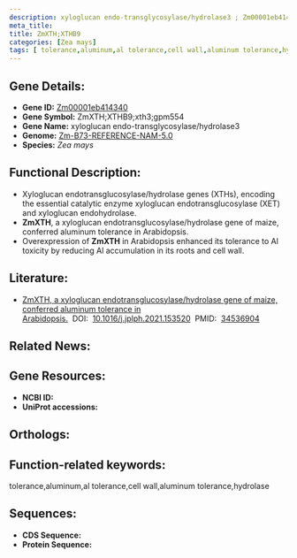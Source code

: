 ```yaml
---
description: xyloglucan endo-transglycosylase/hydrolase3 ; Zm00001eb414340 ; Zea mays
meta_title:
title: ZmXTH;XTHB9
categories: [Zea mays]
tags: [ tolerance,aluminum,al tolerance,cell wall,aluminum tolerance,hydrolase ]
---
```


## Gene Details:
- **Gene ID:**	[Zm00001eb414340]()
- **Gene Symbol:** ZmXTH;XTHB9;xth3;gpm554
- **Gene Name:** xyloglucan endo-transglycosylase/hydrolase3
- **Genome:** [Zm-B73-REFERENCE-NAM-5.0]()
- **Species:** *Zea mays*

## Functional Description:
   - Xyloglucan endotransglucosylase/hydrolase genes (XTHs), encoding the essential catalytic enzyme xyloglucan endotransglucosylase (XET) and xyloglucan endohydrolase.
   - **ZmXTH**, a xyloglucan endotransglucosylase/hydrolase gene of maize, conferred aluminum tolerance in Arabidopsis.
   - Overexpression of **ZmXTH** in Arabidopsis enhanced its tolerance to Al toxicity by reducing Al accumulation in its roots and cell wall.

## Literature:
   - [ZmXTH, a xyloglucan endotransglucosylase/hydrolase gene of maize, conferred aluminum tolerance in Arabidopsis.]( https://www.sciencedirect.com/science/article/abs/pii/S0176161721001590?via%3Dihub)&nbsp;&nbsp;DOI:&nbsp;&nbsp;[10.1016/j.jplph.2021.153520](https://www.sciencedirect.com/science/article/abs/pii/S0176161721001590?via%3Dihub)&nbsp;&nbsp;PMID:&nbsp;&nbsp;[34536904](https://pubmed.ncbi.nlm.nih.gov/34536904/)

## Related News:

## Gene Resources:
- **NCBI ID:** [](https://www.ncbi.nlm.nih.gov/gene/?term=)
- **UniProt accessions:** [](https://www.uniprot.org/uniprotkb//entry)

## Orthologs:

## Function-related keywords:
tolerance,aluminum,al tolerance,cell wall,aluminum tolerance,hydrolase

## Sequences:
- **CDS Sequence:**
- **Protein Sequence:**
